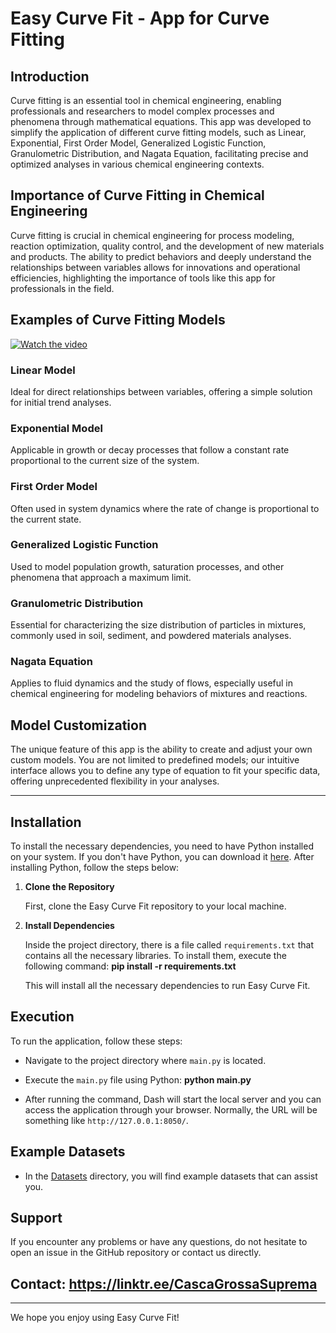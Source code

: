 
# Easy Curve Fit - App for Curve Fitting

## Introduction

Curve fitting is an essential tool in chemical engineering, enabling professionals and researchers to model complex processes and phenomena through mathematical equations. This app was developed to simplify the application of different curve fitting models, such as Linear, Exponential, First Order Model, Generalized Logistic Function, Granulometric Distribution, and Nagata Equation, facilitating precise and optimized analyses in various chemical engineering contexts.

## Importance of Curve Fitting in Chemical Engineering

Curve fitting is crucial in chemical engineering for process modeling, reaction optimization, quality control, and the development of new materials and products. The ability to predict behaviors and deeply understand the relationships between variables allows for innovations and operational efficiencies, highlighting the importance of tools like this app for professionals in the field.

## Examples of Curve Fitting Models

[![Watch the video](https://img.youtube.com/vi/qxRbjU4bems/0.jpg)](https://youtu.be/qxRbjU4bems)


### Linear Model

Ideal for direct relationships between variables, offering a simple solution for initial trend analyses.

### Exponential Model

Applicable in growth or decay processes that follow a constant rate proportional to the current size of the system.

### First Order Model

Often used in system dynamics where the rate of change is proportional to the current state.

### Generalized Logistic Function

Used to model population growth, saturation processes, and other phenomena that approach a maximum limit.

### Granulometric Distribution

Essential for characterizing the size distribution of particles in mixtures, commonly used in soil, sediment, and powdered materials analyses.

### Nagata Equation

Applies to fluid dynamics and the study of flows, especially useful in chemical engineering for modeling behaviors of mixtures and reactions.

## Model Customization

The unique feature of this app is the ability to create and adjust your own custom models. You are not limited to predefined models; our intuitive interface allows you to define any type of equation to fit your specific data, offering unprecedented flexibility in your analyses.

---

## Installation

To install the necessary dependencies, you need to have Python installed on your system. If you don't have Python, you can download it [here](https://www.python.org/downloads/). After installing Python, follow the steps below:

1. **Clone the Repository**

   First, clone the Easy Curve Fit repository to your local machine.

2. **Install Dependencies**

   Inside the project directory, there is a file called `requirements.txt` that contains all the necessary libraries. To install them, execute the following command: **pip install -r requirements.txt**

   This will install all the necessary dependencies to run Easy Curve Fit.

## Execution

To run the application, follow these steps:

* Navigate to the project directory where `main.py` is located.

* Execute the `main.py` file using Python: **python main.py**

* After running the command, Dash will start the local server and you can access the application through your browser. Normally, the URL will be something like `http://127.0.0.1:8050/`.

## Example Datasets

* In the [Datasets](https://github.com/Spogis/EasyCurveFit/tree/master/Datasets) directory, you will find example datasets that can assist you.

## Support

If you encounter any problems or have any questions, do not hesitate to open an issue in the GitHub repository or contact us directly.

## Contact: https://linktr.ee/CascaGrossaSuprema

---

We hope you enjoy using Easy Curve Fit!

